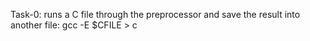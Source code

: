 Task-0:  runs a C file through the preprocessor and save the result into another file: gcc -E $CFILE > c
